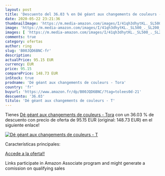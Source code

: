 ```yaml
---
layout: post
title: 'Descuento del 36.03 % en Dé géant aux changements de couleurs - T'
date: 2020-05-22 23:21:36
thumbnailImage: 'https://m.media-amazon.com/images/I/41qh3dhytKL._SL500_._SL200_.jpg'
image: 'https://m.media-amazon.com/images/I/41qh3dhytKL._SL500_._SL200_.jpg'
images: [ 'https://m.media-amazon.com/images/I/41qh3dhytKL._SL500_._SL200_.jpg' ]
comments: true
category: ofertas
author: ring
slug: 'B00JQD6BNC-fr'
description:
actualPrice: 95.15 EUR
currency: EUR
price: 95.15
comparePrice: 148.73 EUR
inStock: true
prodname: 'Dé géant aux changements de couleurs - Tora'
country: 'fr'
buyurl: 'https://www.amazon.fr/dp/B00JQD6BNC/?tag=tolees0d-21'
descuento: '36.03'
titulo: 'Dé géant aux changements de couleurs - T'
---
```


Tienes [Dé géant aux changements de couleurs - Tora](https://www.amazon.fr/dp/B00JQD6BNC/?tag=tolees0d-21) con un 36.03 % de descuento con precio de oferta de 95.15 EUR (original: 148.73 EUR) en el siguiente enlace!

[![Dé géant aux changements de couleurs - T](https://m.media-amazon.com/images/I/41qh3dhytKL._SL500_._SL200_.jpg)](https://www.amazon.fr/dp/B00JQD6BNC/?tag=tolees0d-21)

Características principales:


[Accede a la oferta!!](https://www.amazon.fr/dp/B00JQD6BNC/?tag=tolees0d-21)

Links participate in Amazon Associate program and might generate a comission on qualifying sales


